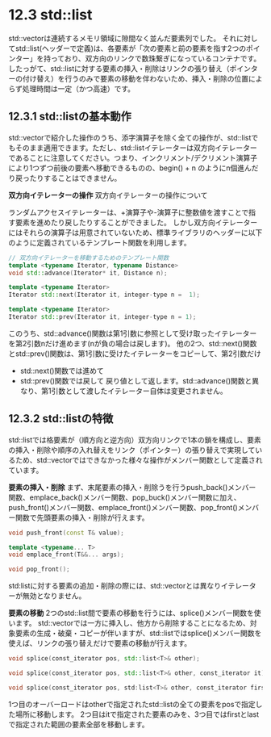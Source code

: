 # 12.3 std::list
std::vectorは連続するメモリ領域に隙間なく並んだ要素列でした。
それに対してstd::list(<list>ヘッダーで定義)は、各要素が「次の要素と前の要素を指す2つのポインター」を持っており、双方向のリンクで数珠繋ぎになっているコンテナです。
したっがて、std::listに対する要素の挿入・削除はリンクの張り替え（ポインターの付け替え）を行うのみで要素の移動を伴わないため、挿入・削除の位置によらず処理時間は一定（かつ高速）です。

## 12.3.1 std::listの基本動作
std::vectorで紹介した操作のうち、添字演算子を除く全ての操作が、std::listでもそのまま適用できます。ただし、std::listイテレーターは双方向イテレーターであることに注意してください。つまり、インクリメント/デクリメント演算子により1つずつ前後の要素へ移動できるものの、begin() + n のようにn個進んだり戻ったりすることはできません。

**双方向イテレーターの操作**
双方向イテレーターの操作について

ランダムアクセスイテレーターは、+演算子や-演算子に整数値を渡すことで指す要素を進めたり戻したりすることができました。
しかし双方向イテレーターにはそれらの演算子は用意されていないため、標準ライブラリの<iterator>ヘッダーに以下のように定義されているテンプレート関数を利用します。

```C++
// 双方向イテレーターを移動するためのテンプレート関数
template <typename Iterator, typename Distance>
void std::advance(Iterator* it, Distance n);

template <typename Iterator>
Iterator std::next(Iterator it, integer-type n =  1);

template <typename Iterator>
Iterator std::prev(Iterator it, integer-type n = 1);
```

このうち、std::advance()関数は第1引数に参照として受け取ったイテレーターを第2引数nだけ進めます(nが負の場合は戻します)。
他の2つ、std::next()関数とstd::prev()関数は、第1引数に受けたイテレーターをコピーして、第2引数だけ
- std::next()関数では進めて
- std::prev()関数では戻して
戻り値として返します。std::advance()関数と異なり、第1引数として渡したイテレーター自体は変更されません。

## 12.3.2 std::listの特徴
std::listでは格要素が（順方向と逆方向）双方向リンクで1本の鎖を構成し、要素の挿入・削除や順序の入れ替えをリンク（ポインター）の張り替えで実現しているため、std::vectorではできなかった様々な操作がメンバー関数として定義されています。

**要素の挿入・削除**
まず、末尾要素の挿入・削除うを行うpush_back()メンバー関数、emplace_back()メンバー関数、pop_buck()メンバー関数に加え、push_front()メンバー関数、emplace_front()メンバー関数、pop_front()メンバー関数で先頭要素の挿入・削除が行えます。
```C++
void push_front(const T& value);

template <typename... T>
void emplace_front(T&&... args);

void pop_front();
```

std:listに対する要素の追加・削除の際には、std::vectorとは異なりイテレーターが無効となりません。

**要素の移動**
2つのstd::list間で要素の移動を行うには、splice()メンバー関数を使います。
std::vectorでは一方に挿入し、他方から削除することになるため、対象要素の生成・破棄・コピーが伴いますが、std::listではsplice()メンバー関数を使えば、リンクの張り替えだけで要素の移動が行えます。

```C++
void splice(const_iterator pos, std::list<T>& other);

void splice(const_iterator pos, std::list<T>& other, const_iterator it);

void splice(const_iterator pos, std:list<T>& other, const_iterator first, const_iterator last);
```

1つ目のオーバーロードはotherで指定されたstd::listの全ての要素をposで指定した場所に移動します。
2つ目はitで指定された要素のみを、3つ目ではfirstとlastで指定された範囲の要素全部を移動します。

